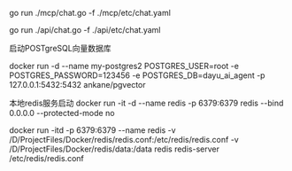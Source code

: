 go run ./mcp/chat.go -f ./mcp/etc/chat.yaml

go run ./api/chat.go -f ./api/etc/chat.yaml

启动POSTgreSQL向量数据库

docker run -d --name my-postgres2 POSTGRES_USER=root -e POSTGRES_PASSWORD=123456 -e POSTGRES_DB=dayu_ai_agent -p 127.0.0.1:5432:5432 ankane/pgvector

本地redis服务启动
docker run -it -d --name redis -p 6379:6379 redis --bind 0.0.0.0 --protected-mode no

docker run -itd -p 6379:6379 --name redis -v /D/ProjectFiles/Docker/redis/redis.conf:/etc/redis/redis.conf -v /D/ProjectFiles/Docker/redis/data:/data redis redis-server /etc/redis/redis.conf